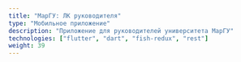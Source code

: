 ```yaml
---
title: "МарГУ: ЛК руководителя"
type: "Мобильное приложение"
description: "Приложение для руководителей университета МарГУ"
technologies: ["flutter", "dart", "fish-redux", "rest"]
weight: 39
---
```

